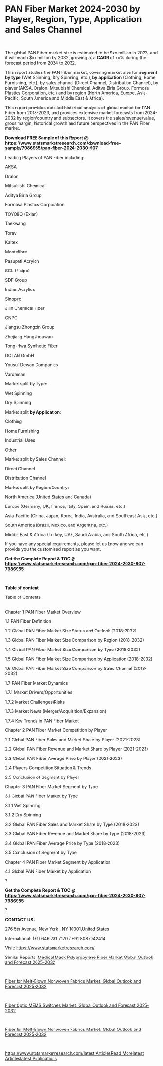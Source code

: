 <h1>PAN Fiber Market 2024-2030 by Player, Region, Type, Application and Sales Channel</h1><br/><p>The global PAN Fiber market size is estimated to be $xx million in 2023, and it will reach $xx million by 2032, growing at a <strong>CAGR</strong> of xx% during the forecast period from 2024 to 2032.</p>
 
 
 
 <p>This report studies the PAN Fiber market, covering market size for <strong>segment by type</strong> (Wet Spinning, Dry Spinning, etc.), <strong>by application</strong> (Clothing, Home Furnishing, etc.), by sales channel (Direct Channel, Distribution Channel), by player (AKSA, Dralon, Mitsubishi Chemical, Aditya Birla Group, Formosa Plastics Corporation, etc.) and by region (North America, Europe, Asia-Pacific, South America and Middle East & Africa).</p>
 
 
 
 <p>This report provides detailed historical analysis of global market for PAN Fiber from 2018-2023, and provides extensive market forecasts from 2024-2032 by region/country and subsectors. It covers the sales/revenue/value, gross margin, historical growth and future perspectives in the PAN Fiber market.</p>
 
 
 
 <p><strong>Download FREE Sample of this Report @ <a href="https://www.statsmarketresearch.com/download-free-sample/7986955/pan-fiber-2024-2030-907">https://www.statsmarketresearch.com/download-free-sample/7986955/pan-fiber-2024-2030-907</a></strong></p>
 
 
 
 <p>Leading Players of PAN Fiber including:</p>
 
 
 
 <p>AKSA</p>
 
 
 
 <p>Dralon</p>
 
 
 
 <p>Mitsubishi Chemical</p>
 
 
 
 <p>Aditya Birla Group</p>
 
 
 
 <p>Formosa Plastics Corporation</p>
 
 
 
 <p>TOYOBO (Exlan)</p>
 
 
 
 <p>Taekwang</p>
 
 
 
 <p>Toray</p>
 
 
 
 <p>Kaltex</p>
 
 
 
 <p>Montefibre</p>
 
 
 
 <p>Pasupati Acrylon</p>
 
 
 
 <p>SGL (Fisipe)</p>
 
 
 
 <p>SDF Group</p>
 
 
 
 <p>Indian Acrylics</p>
 
 
 
 <p>Sinopec</p>
 
 
 
 <p>Jilin Chemical Fiber</p>
 
 
 
 <p>CNPC</p>
 
 
 
 <p>Jiangsu Zhongxin Group</p>
 
 
 
 <p>Zhejiang Hangzhouwan</p>
 
 
 
 <p>Tong-Hwa Synthetic Fiber</p>
 
 
 
 <p>DOLAN GmbH</p>
 
 
 
 <p>Yousuf Dewan Companies</p>
 
 
 
 <p>Vardhman</p>
 
 
 
 <p>Market split by Type:</p>
 
 
 
 <p>Wet Spinning</p>
 
 
 
 <p>Dry Spinning</p>
 
 
 
 <p>Market split <strong>by Application</strong>:</p>
 
 
 
 <p>Clothing</p>
 
 
 
 <p>Home Furnishing</p>
 
 
 
 <p>Industrial Uses</p>
 
 
 
 <p>Other</p>
 
 
 
 <p>Market split by Sales Channel:</p>
 
 
 
 <p>Direct Channel</p>
 
 
 
 <p>Distribution Channel</p>
 
 
 
 <p>Market split by Region/Country:</p>
 
 
 
 <p>North America (United States and Canada)</p>
 
 
 
 <p>Europe (Germany, UK, France, Italy, Spain, and Russia, etc.)</p>
 
 
 
 <p>Asia-Pacific (China, Japan, Korea, India, Australia, and Southeast Asia, etc.)</p>
 
 
 
 <p>South America (Brazil, Mexico, and Argentina, etc.)</p>
 
 
 
 <p>Middle East & Africa (Turkey, UAE, Saudi Arabia, and South Africa, etc.)</p>
 
 
 
 <p>If you have any special requirements, please let us know and we can provide you the customized report as you want.</p>
 
 
 
 <div><b>Get the Complete Report & TOC @ <a href="https://www.statsmarketresearch.com/pan-fiber-2024-2030-907-7986955">https://www.statsmarketresearch.com/pan-fiber-2024-2030-907-7986955</a></b></div>
 
 
 
 <p><br />
 
 <b>Table of content</b></p>
 
 
 
 <p>Table of Contents<br />
 
 <br />
 
 Chapter 1 PAN Fiber Market Overview<br />
 
 1.1 PAN Fiber Definition<br />
 
 1.2 Global PAN Fiber Market Size Status and Outlook (2018-2032)<br />
 
 1.3 Global PAN Fiber Market Size Comparison by Region (2018-2032)<br />
 
 1.4 Global PAN Fiber Market Size Comparison by Type (2018-2032)<br />
 
 1.5 Global PAN Fiber Market Size Comparison by Application (2018-2032)<br />
 
 1.6 Global PAN Fiber Market Size Comparison by Sales Channel (2018-2032)<br />
 
 1.7 PAN Fiber Market Dynamics<br />
 
 1.7.1 Market Drivers/Opportunities<br />
 
 1.7.2 Market Challenges/Risks<br />
 
 1.7.3 Market News (Merger/Acquisition/Expansion)<br />
 
 1.7.4 Key Trends in PAN Fiber Market<br />
 
 Chapter 2 PAN Fiber Market Competition by Player<br />
 
 2.1 Global PAN Fiber Sales and Market Share by Player (2021-2023)<br />
 
 2.2 Global PAN Fiber Revenue and Market Share by Player (2021-2023)<br />
 
 2.3 Global PAN Fiber Average Price by Player (2021-2023)<br />
 
 2.4 Players Competition Situation & Trends<br />
 
 2.5 Conclusion of Segment by Player<br />
 
 Chapter 3 PAN Fiber Market Segment by Type<br />
 
 3.1 Global PAN Fiber Market by Type<br />
 
 3.1.1 Wet Spinning<br />
 
 3.1.2 Dry Spinning<br />
 
 3.2 Global PAN Fiber Sales and Market Share by Type (2018-2023)<br />
 
 3.3 Global PAN Fiber Revenue and Market Share by Type (2018-2023)<br />
 
 3.4 Global PAN Fiber Average Price by Type (2018-2023)<br />
 
 3.5 Conclusion of Segment by Type<br />
 
 Chapter 4 PAN Fiber Market Segment by Application<br />
 
 4.1 Global PAN Fiber Market by Application<br />
 
 ? </p>
 
 
 
 <div><b>Get the Complete Report & TOC @ <a href="https://www.statsmarketresearch.com/pan-fiber-2024-2030-907-7986955">https://www.statsmarketresearch.com/pan-fiber-2024-2030-907-7986955</a></b></div>
 
 
 
 <p>? </p>
 
 
 
 <p><b>CONTACT US:</b><br />
 
 276 5th Avenue, New York , NY 10001,United States<br />
 
 International: (+1) 646 781 7170 / +91 8087042414<br />
 
 Visit: <a href="https://www.statsmarketresearch.com/">https://www.statsmarketresearch.com/</a><br />
 
 Similar Reports: <a href="https://www.statsmarketresearch.com/pan-fiber-2024-2030-907-7986955">Medical Mask Polypropylene Fiber Market Global Outlook and Forecast 2025-2032 </a><br />
 
 <br />
 
 <a href="https://www.statsmarketresearch.com/pan-fiber-2024-2030-907-7986955">Fiber for Melt-Blown Nonwoven Fabrics Market, Global Outlook and Forecast 2025-2032 </a><br />
 
 <br />
 
 <a href="https://www.statsmarketresearch.com/pan-fiber-2024-2030-907-7986955">Fiber Optic MEMS Switches Market, Global Outlook and Forecast 2025-2032 </a><br />
 
 <br />
 
 <a href="https://www.statsmarketresearch.com/pan-fiber-2024-2030-907-7986955">Fiber for Melt-Blown Nonwoven Fabrics Market, Global Outlook and Forecast 2025-2032 </a><br />
 
 <br />
 
 <a href="https://gyeongbokgung.com">https://www.statsmarketresearch.com/</a><a href="https://hallyeomaritime.com">latest Articles</a><a href="https://jingwansa.com">Read More</a><a href="https://nguoiviet.jp/">latest Articles</a><a href="https://www.intelmarketresearch.com/">latest Publications</a></p>